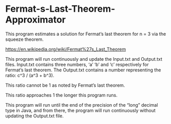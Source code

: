 # Fermat-s-Last-Theorem-Approximator

This program estimates a solution for Fermat’s last theorem for n = 3 via the squeeze theorem.

https://en.wikipedia.org/wiki/Fermat%27s_Last_Theorem

This program will run continuously and update the Input.txt and Output.txt files. Input.txt contains three numbers, ‘a’ ‘b’ and ‘c’ respectively for Fermat’s last theorem. The Output.txt contains a number representing the ratio: c^3 / (a^3 + b^3).

This ratio cannot be 1 as noted by Fermat’s last theorem.

This ratio approaches 1 the longer this program runs.

This program will run until the end of the precision of the “long” decimal type in Java, and from there, the program will run continuously without updating the Output.txt file.

